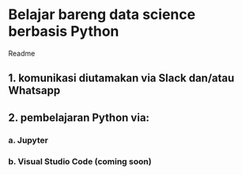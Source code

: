 # Belajar bareng data science berbasis Python

Readme
## 1. komunikasi diutamakan via Slack dan/atau Whatsapp
## 2. pembelajaran Python via:
###    a. Jupyter
###    b. Visual Studio Code (coming soon)

